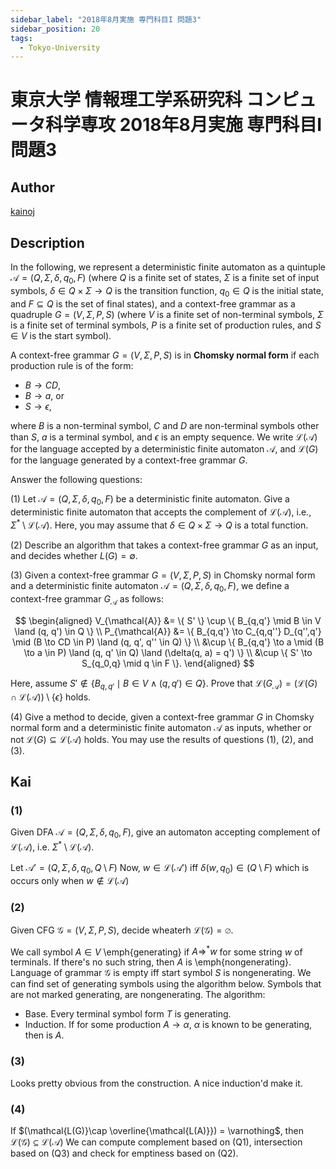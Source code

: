 ```yaml
---
sidebar_label: "2018年8月実施 専門科目I 問題3"
sidebar_position: 20
tags:
  - Tokyo-University
---
```

# 東京大学 情報理工学系研究科 コンピュータ科学専攻 2018年8月実施 専門科目I 問題3

## **Author**
[kainoj](https://github.com/kainoj/utokyo-cs)

## **Description**
In the following, we represent a deterministic finite automaton as a quintuple $\mathcal{A} = (Q, \Sigma, \delta, q_0, F)$ (where $Q$ is a finite set of states, $\Sigma$ is a finite set of input symbols, $\delta \in Q \times \Sigma \to Q$ is the transition function, $q_0 \in Q$ is the initial state, and $F \subseteq Q$ is the set of final states), and a context-free grammar as a quadruple $G = (V, \Sigma, P, S)$ (where $V$ is a finite set of non-terminal symbols, $\Sigma$ is a finite set of terminal symbols, $P$ is a finite set of production rules, and $S \in V$ is the start symbol).

A context-free grammar $G = (V, \Sigma, P, S)$ is in **Chomsky normal form** if each production rule is of the form:
- $B \to CD$,
- $B \to a$, or
- $S \to \epsilon$,

where $B$ is a non-terminal symbol, $C$ and $D$ are non-terminal symbols other than $S$, $a$ is a terminal symbol, and $\epsilon$ is an empty sequence. We write $\mathcal{L}(\mathcal{A})$ for the language accepted by a deterministic finite automaton $\mathcal{A}$, and $\mathcal{L}(G)$ for the language generated by a context-free grammar $G$.

Answer the following questions:

(1) Let $\mathcal{A} = (Q, \Sigma, \delta, q_0, F)$ be a deterministic finite automaton. Give a deterministic finite automaton that accepts the complement of $\mathcal{L}(\mathcal{A})$, i.e., $\Sigma^* \setminus \mathcal{L}(\mathcal{A})$. Here, you may assume that $\delta \in Q \times \Sigma \to Q$ is a total function.

(2) Describe an algorithm that takes a context-free grammar $G$ as an input, and decides whether $L(G) = \emptyset$.

(3) Given a context-free grammar $G = (V, \Sigma, P, S)$ in Chomsky normal form and a deterministic finite automaton $\mathcal{A} = (Q, \Sigma, \delta, q_0, F)$, we define a context-free grammar $G_\mathcal{A}$ as follows:

$$
\begin{aligned}
   V_{\mathcal{A}} &= \{ S' \} \cup \{ B_{q,q'} \mid B \in V \land (q, q') \in Q \} \\
   P_{\mathcal{A}} &= \{ B_{q,q'} \to C_{q,q''} D_{q'',q'} \mid (B \to CD \in P) \land (q, q', q'' \in Q) \} \\
   &\cup \{ B_{q,q'} \to a \mid (B \to a \in P) \land (q, q' \in Q) \land (\delta(q, a) = q') \} \\
   &\cup \{ S' \to S_{q_0,q} \mid q \in F \}.
\end{aligned}
$$

Here, assume $S' \notin \{ B_{q,q'} \mid B \in V \land (q, q') \in Q \}$. Prove that $\mathcal{L}(G_\mathcal{A}) = (\mathcal{L}(G) \cap \mathcal{L}(\mathcal{A})) \setminus \{\epsilon\}$ holds.

(4) Give a method to decide, given a context-free grammar $G$ in Chomsky normal form and a deterministic finite automaton $\mathcal{A}$ as inputs, whether or not $\mathcal{L}(G) \subseteq \mathcal{L}(\mathcal{A})$ holds. You may use the results of questions (1), (2), and (3).

## **Kai**
### (1)
Given DFA $\mathcal{A} = (Q, \Sigma, \delta, q_0, F)$, give an automaton accepting complement of $\mathcal{L(A)}$, i.e. $\Sigma^*\setminus\mathcal{L(A)}$.

Let $\mathcal{A}' = (Q, \Sigma, \delta, q_0, Q\setminus F)$
Now, $w \in \mathcal{L(A')}$ iff $\delta(w, q_0) \in (Q\setminus F$) which is occurs only when $w\notin \mathcal{L(A)}$

### (2)
Given CFG $\mathcal{G} = (V, \Sigma, P, S)$, decide wheaterh $\mathcal{L(G)} = \varnothing$.

We call symbol $A\in V$ \emph{generating} if $A\Rightarrow^* w$ for some string $w$ of terminals.
If there's no such string, then $A$ is \emph{nongenerating}.
Language of grammar $\mathcal{G}$ is empty iff start symbol $S$ is nongenerating.
We can find set of generating symbols using the algorithm below.
Symbols that are not marked generating, are nongenerating.
The algorithm:

- Base. Every terminal symbol form $T$ is generating.
- Induction. If for some production $A\rightarrow \alpha$, $\alpha$ is known to be generating, then is $A$.


### (3)
Looks pretty obvious from the construction.
A nice induction'd make it.

### (4)
If $(\mathcal{L(G)}\cap \overline{\mathcal{L(A)}}) = \varnothing$, then $\mathcal{L(G)} \subseteq \mathcal{L(A)}$
We can compute complement based on (Q1), intersection based on (Q3) and check for emptiness based on (Q2).